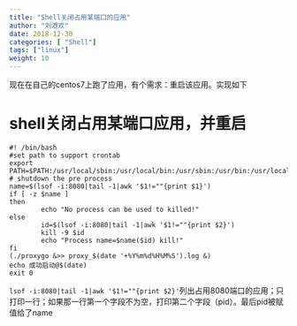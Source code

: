 ```yaml
---
title: "Shell关闭占用某端口的应用"
author: "刘港欢"
date: 2018-12-30
categories: [ "Shell"]
tags: ["linux"]
weight: 10
---
```


现在在自己的centos7上跑了应用，有个需求：重启该应用。实现如下 <!--more-->

# shell关闭占用某端口应用，并重启

```
#! /bin/bash
#set path to support crontab
export PATH=$PATH:/usr/local/sbin:/usr/local/bin:/usr/sbin:/usr/bin:/usr/local/go/bin:/root/bin
# shutdown the pre process
name=$(lsof -i:8080|tail -1|awk '$1!=""{print $1}')
if [ -z $name ]
then
        echo "No process can be used to killed!"
else
        id=$(lsof -i:8080|tail -1|awk '$1!=""{print $2}')
        kill -9 $id
        echo "Process name=$name($id) kill!"
fi
(./proxygo &>> proxy_$(date '+%Y%m%d%H%M%S').log &)
echo 成功启动@$(date)
exit 0

```

`lsof -i:8080|tail -1|awk '$1!=""{print $2}'`列出占用8080端口的应用；只打印一行；如果那一行第一个字段不为空，打印第二个字段（pid）。最后pid被赋值给了name